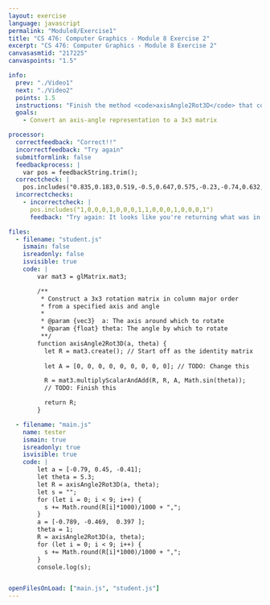 ```yaml
---
layout: exercise
language: javascript
permalink: "Module8/Exercise1"
title: "CS 476: Computer Graphics - Module 8 Exercise 2"
excerpt: "CS 476: Computer Graphics - Module 8 Exercise 2"
canvasasmtid: "217225"
canvaspoints: "1.5"

info:
  prev: "./Video1"
  next: "./Video2"
  points: 1.5
  instructions: "Finish the method <code>axisAngle2Rot3D</code> that constructs a 3x3 rotation matrix in column major order from a specified axis and angle.  Feel free to use any of the methods in the mat3 class in glMatrix"
  goals:
    - Convert an axis-angle representation to a 3x3 matrix

processor:  
  correctfeedback: "Correct!!" 
  incorrectfeedback: "Try again"
  submitformlink: false
  feedbackprocess: | 
    var pos = feedbackString.trim();
  correctcheck: |
    pos.includes("0.835,0.183,0.519,-0.5,0.647,0.575,-0.23,-0.74,0.632,0.826,0.504,0.251,-0.164,0.641,-0.75,-0.539,0.578,0.613")
  incorrectchecks:
    - incorrectcheck: |
      pos.includes("1,0,0,0,1,0,0,0,1,1,0,0,0,1,0,0,0,1")
      feedback: "Try again: It looks like you're returning what was in the starter code."    

files:
  - filename: "student.js"
    ismain: false
    isreadonly: false
    isvisible: true
    code: |
        var mat3 = glMatrix.mat3;

        /**
         * Construct a 3x3 rotation matrix in column major order 
         * from a specified axis and angle
         * 
         * @param {vec3}  a: The axis around which to rotate
         * @param {float} theta: The angle by which to rotate
         **/
        function axisAngle2Rot3D(a, theta) {
          let R = mat3.create(); // Start off as the identity matrix
          
          let A = [0, 0, 0, 0, 0, 0, 0, 0, 0]; // TODO: Change this

          R = mat3.multiplyScalarAndAdd(R, R, A, Math.sin(theta));
          // TODO: Finish this  

          return R;
        }

  - filename: "main.js"
    name: tester
    ismain: true
    isreadonly: true
    isvisible: true
    code: | 
        let a = [-0.79, 0.45, -0.41];
        let theta = 5.3;
        let R = axisAngle2Rot3D(a, theta);
        let s = "";
        for (let i = 0; i < 9; i++) {
          s += Math.round(R[i]*1000)/1000 + ",";
        }
        a = [-0.789, -0.469,  0.397 ];
        theta = 1;
        R = axisAngle2Rot3D(a, theta);
        for (let i = 0; i < 9; i++) {
          s += Math.round(R[i]*1000)/1000 + ",";
        }
        console.log(s);


openFilesOnLoad: ["main.js", "student.js"]
---
```

